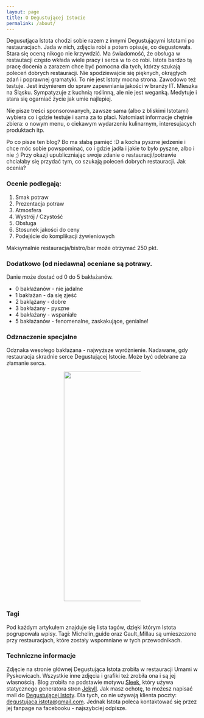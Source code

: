 ```yaml
---
layout: page
title: O Degustującej Istocie
permalink: /about/
---
```

Degusutjąca Istota chodzi sobie razem z innymi Degustującymi Istotami po restauracjach.
Jada w nich, zdjęcia robi a potem opisuje, co degustowała. Stara się oceną nikogo nie krzywdzić.
 Ma świadomość, że obsługa w restautacji często wkłada wiele pracy i serca w to co robi.
 Istota bardzo tą pracę docenia a zarazem chce być pomocna dla
tych, którzy szukają poleceń dobrych restauracji.
Nie spodziewajcie się pięknych, okrągłych zdań i poprawnej gramatyki. To nie jest Istoty mocna strona.
Zawodowo też testuje. Jest inżynierem do spraw zapewniania jakości w branży IT.
Mieszka na Śląsku. Sympatyzuje z kuchnią roślinną, ale nie jest weganką.
Medytuje i stara się ogarniać życie jak umie najlepiej.

Nie pisze treści sponsorowanych, zawsze sama (albo z bliskimi Istotami) wybiera co i gdzie testuje i sama za to płaci.
Natomiast informacje chętnie zbiera: o nowym menu, o ciekawym wydarzeniu kulinarnym, interesujacych
produktach itp.

Po co pisze ten blog? Bo ma słabą pamięć :D a kocha pyszne jedzenie i chce móc sobie powspominać, co i gdzie jadła
i jakie to było pyszne, albo i nie ;) Przy okazji upubliczniając swoje zdanie o restauracji/potrawie chciałaby się przydać tym,
co szukają poleceń dobrych restauracji.
Jak ocenia?

### Ocenie podlegają:
1. Smak potraw
2. Prezentacja potraw
3. Atmosfera
4. Wystrój / Czystość
5. Obsługa
6. Stosunek jakości do ceny
7. Podejście do komplikacji żywieniowych

Maksymalnie restauracja/bistro/bar może otrzymać 250 pkt.

### Dodatkowo (od niedawna) oceniane są potrawy.
Danie może dostać od 0 do 5 bakłażanów.
* 0 bakłażanów - nie jadalne
* 1 bakłażan - da się zjeść
* 2 baklążany - dobre
* 3 bakłażany - pyszne
* 4 bakłażany - wspaniałe
* 5 bakłażanów - fenomenalne, zaskakujące, genialne!

### Odznaczenie specjalne
Odznaka wesołego bakłażana - najwyższe wyróżnienie. Nadawane, gdy restauracja skradnie serce
Degustującej Istocie. Może być odebrane za złamanie serca.


<center><div style="width:40%"><img src="{{site.url}}/assets/img/posts/odznaka.gif" alt="DegustującaIstota" height="602" width="auto" />
</div></center>

### Tagi
Pod każdym artykułem znajduje się lista tagów, dzięki którym Istota pogrupowała wpisy.
Tagi: Michelin_guide oraz Gault_Millau są umieszczone przy restauracjach, które zostały wspomniane w tych
przewodnikach.

### Techniczne informacje
Zdjęcie na stronie głównej Degustująca Istota zrobiła w restauracji Umami w Pyskowicach.
Wszystkie inne zdjęcia i grafiki też zrobiła ona i są jej własnością.
Blog zrobiła na podstawie motywu [Sleek], który używa statycznego generatora stron [Jekyll].
Jak masz ochotę, to możesz napisać mail do [Degustującej Istoty](mailto:{{site.email}}).
Dla tych, co nie używają klienta poczty: degustujaca.istota@gmail.com.
Jednak Istota poleca kontaktować się przez jej fanpage na facebooku - najszybciej odpisze.

[Sleek]:https://janczizikow.github.io/sleek
[Jekyll]: https://jekyllrb.com

